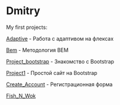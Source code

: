 # Dmitry
My first projects:

[Adaptive](https://dmitry1721.github.io/adaptive/ "adaptive") - Работа с адаптивом на флексах

[Bem](https://dmitry1721.github.io/bem/ "bem") - Методология BEM

[Project_bootstrap](https://dmitry1721.github.io/project_bootstrap/project_bootstrap/src/ "project_bootstrap") - Знакомство с Bootstrap

[Project1](https://dmitry1721.github.io/project1/src/ "project1") -  Простой сайт на Bootstrap

[Create_Account](https://dmitry1721.github.io/create_account/ "create_account") -  Регистрационная форма

[Fish_N_Wok](https://dmitry1721.github.io/project1/src/ "project1")


